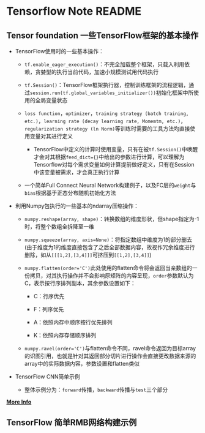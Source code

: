 # Tensorflow Note README

## Tensor foundation 一些TensorFlow框架的基本操作

- TensorFlow使用时的一些基本操作：

  - `tf.enable_eager_execution()`：不完全加载整个框架，只载入利用依赖，贪婪型的执行当前代码，加速小规模测试用代码执行
  
  - `tf.Session()`：TensorFlow框架执行器，控制训练框架的流程逻辑，通过`session.run(tf.global_variables_initializer())`初始化框架中所使用的全局变量状态
  
  - `loss function`，`optimizer`，`training strategy (batch training, etc.)`，`learning rate (decay learning rate, Momemtm, etc.)`，`regularization strategy (ln Norm)`等训练时需要的工具方法均直接使用变量对其进行定义
    
    - TensorFlow中定义的计算时使用变量，只有在被`tf.Session()`中唤醒才会对其根据`feed_dict={}`中给出的参数进行计算，可以理解为Tensorflow对每个需求变量如何计算提前做好定义，只有在Session中该变量被需求，才会真正执行计算 
  
  - 一个简单Full Connect Neural Network构建例子，以及FC层的`weight`与`bias`根据基于正态分布随机初始化方法

- 利用Numpy包执行的一些基本的ndarray压缩操作：
  
  - `numpy.reshape(array, shape)`：转换数组的维度形状，但shape指定为-1时，将整个数组全拆降至一维
  
  - `numpy.squeeze(array, axis=None)`：将指定数组中维度为1的部分删去(由于维度为1的维度直接包含了之后全部数据内容，故视作冗余维度进行删除，如从`[[[1,2],[3,4]]]`可挤压到`[[1,2],[3,4]]`)
  
  - `numpy.flatten(order='C')`此处使用的flatten命令将会返回当亲数组的一份拷贝，对其执行操作并不会影响原矩阵的内容呈现，`order`参数默认为C，表示按行序排列副本，其余参数设置如下：
    
    - C：行序优先
    
    - F：列序优先
    
    - A：依照内存中顺序按行优先排列
    
    - K：依照内存存储顺序排列
  
  - `numpy.ravel(order='C')`与flatten命令不同，ravel命令返回为目标array的识图引用，也就是针对其返回部分切片进行操作会直接更改数据来源的array中的实际数据内容，参数设置和flatten类似
  
- TensorFlow CNN简单示例

  - 整体示例分为：`forward`传播，`backward`传播与`test`三个部分

[__More Info__](./tensorNote.ipynb "TensorFlow basics notes")

## TensorFlow 简单RMB网络构建示例